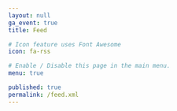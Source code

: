 ```yaml
---
layout: null
ga_event: true
title: Feed

# Icon feature uses Font Awesome
icon: fa-rss

# Enable / Disable this page in the main menu.
menu: true

published: true
permalink: /feed.xml
---
```


